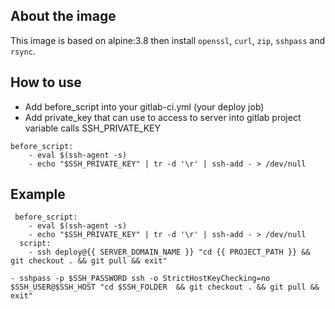## About the image
This image is based on alpine:3.8 then install `openssl`, `curl`, `zip`, `sshpass` and `rsync`.

## How to use
- Add before_script into your gitlab-ci.yml (your deploy job)
- Add private_key that can use to access to server into gitlab project variable calls SSH_PRIVATE_KEY

```
before_script:
    - eval $(ssh-agent -s)
    - echo "$SSH_PRIVATE_KEY" | tr -d '\r' | ssh-add - > /dev/null
```

## Example

```
 before_script:
    - eval $(ssh-agent -s)
    - echo "$SSH_PRIVATE_KEY" | tr -d '\r' | ssh-add - > /dev/null
  script:
    - ssh deploy@{{ SERVER_DOMAIN_NAME }} "cd {{ PROJECT_PATH }} && git checkout . && git pull && exit"
```

```
- sshpass -p $SSH_PASSWORD ssh -o StrictHostKeyChecking=no $SSH_USER@$SSH_HOST "cd $SSH_FOLDER  && git checkout . && git pull && exit"
```
